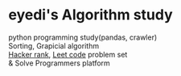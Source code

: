 # eyedi's Algorithm study

python programming study(pandas, crawler)  
Sorting, Grapicial algorithm  
[Hacker rank](https://www.hackerrank.com/dashboard, "go to hacker rank dashboard"), [Leet code](https://leetcode.com/) problem set  
& Solve Programmers platform
